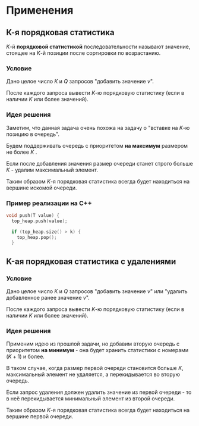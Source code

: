# Применения

## К-я порядковая статистика

$K$-й **порядковой статистикой** последовательности называют значение, стоящее на $K$-й позиции после сортировки по возрастанию.

### Условие

Дано целое число $K$ и $Q$ запросов "добавить значение $v$".

После каждого запроса вывести $K$-ю порядковую статистику (если в наличии $K$ или более значений).

### Идея решения

Заметим, что данная задача очень похожа на задачу о "вставке на $K$-ю позицию в очередь".

Будем поддерживать очередь с приоритетом **на максимум** размером не более $K$ .

Если после добавления значения размер очереди станет строго больше $K$ - удалим максимальный элемент.

Таким образом $K$-я порядковая статистика всегда будет находиться на вершине искомой очереди.

### Пример реализации на С++

```cpp
void push(T value) {
  top_heap.push(value);

  if (top_heap.size() > k) {
    top_heap.pop();
  }
```

## K-ая порядковая статистика с удалениями

### Условие

Дано целое число $K$ и $Q$ запросов "добавить значение $v$" или "удалить добавленное ранее значение $v$".

После каждого запроса вывести $K$-ю порядковую статистику (если в наличии $K$ или более значений).

### Идея решения

Применим идею из прошлой задачи, но добавим вторую очередь с приоритетом **на минимум** - она будет хранить статистики с номерами $(K + 1)$ и более.

В таком случае, когда размер первой очереди становится больше $K$, максимальный элемент не удаляется, а перекидывается во вторую очередь.

Если запрос удаления должен удалить значение из первой очереди - то в неё перекидывается минимальный элемент из второй очереди.

Таким образом $K$-я порядковая статистика всегда будет находиться на вершине первой очереди.